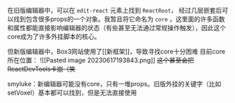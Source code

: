 在旧版编辑器中，可以在 `edit-react` 元素上找到 `ReactRoot`， 经过几层嵌套后可以找到包含很多props的一个对象。我暂且将它命名为 `core` ，这里面的许多函数和属性都能直接影响编辑器的状态（有些甚至无法通过常规操作触发），因此这个core成为了许多外挂脚本的核心。

但新版编辑器中，Box3网站使用了[[新框架]]，导致寻找core十分困难
目前core所在位置：
![[Pasted image 20230617193843.png]]
<s> 这个甚至会把ReactDevTools卡崩（笑 </s>

smyluke：新编辑器可能没有core，只有一堆props。旧版外挂的关键字（比如setVoxel）基本都可以找到，但是无法直接使用

